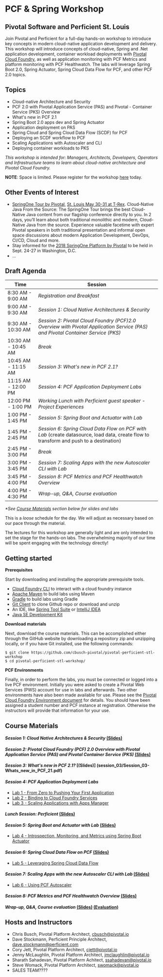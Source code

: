 # PCF & Spring Workshop
## Pivotal Software and Perficient St. Louis
Join Pivotal and Perficient for a full-day hands-on workshop to introduce key concepts in modern cloud-native application development and delivery. This workshop will introduce concepts of cloud-native, Spring and .Net application development, container workload deployments with [Pivotal Cloud Foundry](https://pivotal.io/platform), as well as application monitoring with PCF Metrics and platform monitoring with PCF Healthwatch. The labs will leverage Spring Boot 2.0, Spring Actuator, Spring Cloud Data Flow for PCF, and other PCF 2.0 topics.

## Topics
- Cloud-native Architecture and Security
- PCF 2.0 with Pivotal Application Service (PAS) and Pivotal - Container Service (PKS) Overview
- What's new in PCF 2.1
- Spring Boot 2.0 apps dev and Spring Actuator
- Application deployment on PAS
- Spring Cloud and Spring Cloud Data Flow (SCDF) for PCF
- Deploying an SCDF workflow to PCF
- Scaling Applications with Autoscaler and CLI
- Deploying container workloads to PKS

_This workshop is intended for: Managers, Architects, Developers, Operators and Infrastructure teams to learn about cloud-native architecture and Pivotal Cloud Foundry._

__NOTE__: Space is limited. Please register for the workshop [here](http://connect.pivotal.io/PCF-Spring-Workshop-Pivotal-Perficient.html) today.

## Other Events of Interest
- [SpringOne Tour by Pivotal](https://springonetour.io/), [St. Louis May 30-31 at T-Rex](https://springonetour.io/2018/st-louis). Cloud-Native Java From the Source: The SpringOne Tour brings the best Cloud-Native Java content from our flagship conference directly to you. In 2 days, you’ll learn about both traditional monolithic and modern, Cloud-Native Java from the source. Experience valuable facetime with expert Pivotal speakers in both traditional presentation and informal open space discussions about modern Application Development, DevOps, CI/CD, Cloud and more.
- Stay informed for the [2018 SpringOne Platform by Pivotal](https://springoneplatform.io/) to be held in Sept. 24-27 in Washington, D.C.
- ...


## Draft Agenda

Time | Session
---- | -------
8:30 AM - 9:00 AM | _Registration and Breakfast_
9:00 AM - 9:30 AM | _Session 1: Cloud Native Architectures & Security_
9:30 AM - 10:30 AM | _Session 2: Pivotal Cloud Foundry (PCF)2.0 Overview with Pivotal Application Service (PAS) and Pivotal Container Service (PKS)_
10:30 AM - 10:45 AM | _Break_
10:45 AM - 11:15 AM | _Session 3: What's new in PCF 2.1?_
11:15 AM - 12:00 PM | _Session 4: PCF Application Deployment Labs_
12:00 PM - 1:00 PM | _Working Lunch with Perficient guest speaker - Project Experiences_
1:00 PM - 1:45 PM | _Session 5: Spring Boot and Actuator with Lab_
1:45 PM - 2:45 PM | _Session 6: Spring Cloud Data Flow on PCF with Lab_ (create datasource, load data, create flow to transform and push to a destination)
2:45 PM - 3:00 PM | _Break_
3:00 PM - 3:45 PM | _Session 7: Scaling Apps with the new Autoscaler CLI with Lab_
3:45 PM - 4:00 PM | _Session 8: PCF Metrics and PCF Healthwatch Overview_
4:00 PM - 4:30 PM | _Wrap-up, Q&A, Course evaluation_

_*See [Course Materials](#course-materials) section below for slides and labs_

This is a _loose_ schedule for the day. We will adjust as necessary based on our pace through the material.

The lectures for this workshop are generally light and are only intended to set the stage for the hands-on labs.
The overwhelming majority of our time will be spent engaging with the technology directly!

## Getting started

**Prerequisites**

Start by downloading and installing the appropriate prerequisite tools.
- [Cloud Foundry CLI](https://goo.gl/M0pH4i) to interact with a cloud foundry instance
- [Apache Maven](http://info.pivotal.io/HI002010A6ZlRJR1NeU00eC) to build labs using Maven
- [Gradle](https://services.gradle.org/distributions/gradle-3.1-all.zip) to build labs using Gradle
- [Git Client](https://git-scm.com/downloads) to clone Github repo or download and unzip
- An IDE, like [Spring Tool Suite](https://spring.io/tools/sts/all) or [IntelliJ IDEA](https://www.jetbrains.com/idea/download/)
- [Java SE Development Kit](http://info.pivotal.io/n0I60i3021AN0JU0le10CRR)

**Download materials**

Next, download the course materials.  This can be accomplished either through the GitHub website by downloading a repository zip and unzipping locally, or if you have Git installed, use the following commands:

```
$ git clone https://github.com/cbusch-pivotal/pivotal-perficient-stl-workshop
$ cd pivotal-perficient-stl-workshop/
```

**PCF Environments**

Finally, in order to perform the labs, you must be connected or logged into a live PCF environment. Initially you were asked to create a Pivotal Web Services (PWS) account for use in labs and afterwards. Two other environments have also been made available for use. Please see the [Pivotal Cloud Foundry Environment document](common/env_info.md) for details. You should have been assigned a student number and PCF instance at registration. Otherwise the instructors will provide that information for your use.

## Course Materials

#### _Session 1: Cloud Native Architectures & Security_ [(Slides)](session_01/Session_01-Cloud_Native_Architectures_and_Security.pdf)

#### _Session 2: Pivotal Cloud Foundry (PCF) 2.0 Overview with Pivotal Application Service (PAS) and Pivotal Container Service (PKS)_ [(Slides)](session_02/Session_02-PCF-20-PAS-PKS.pdf)

#### _Session 3: What's new in PCF 2.1?_ [(Slides)] (session_03/Session_03-Whats_new_in_PCF_21.pdf)

#### _Session 4: PCF Application Deployment Labs_
  - [Lab 1 - From Zero to Pushing Your First Application](session_04/lab_01/lab_01.adoc)
  - [Lab 2 - Binding to Cloud Foundry Services](session_04/lab_02/lab_02.adoc)
  - [Lab 3 - Scaling Applications with Apps Manager](session_04/lab_03/lab_03.adoc)

#### _Lunch Session: Perficient_ [(Slides)](session_lunch/perficient-projects.pdf)

#### _Session 5: Spring Boot and Actuator with Lab_ [(Slides)](session_05/Session_03-Spring_Boot_and_Actuator.pdf)
  - [Lab 4 - Introspection, Monitoring, and Metrics using Spring Boot Actuator](session_05/lab_04/lab_04.adoc)

#### _Session 6: Spring Cloud Data Flow on PCF_ [(Slides)](session_06/Session_06-SCDF_on_PCF.pdf)
  - [Lab 5 - Leveraging Spring Cloud Data Flow](session_06/lab_05/lab_05.adoc)

#### _Session 7: Scaling Apps with the new Autoscaler CLI with Lab_ [(Slides)](session_07/Session_07-Scaling_Apps_with_Autoscaler.pdf)
  - [Lab 6 - Using PCF Autoscaler](session_07/lab_06/lab_06.adoc)

#### _Session 8: PCF Metrics and PCF Healthwatch Overview_ [(Slides)](session_08/Session_08-PCF_Metrics_Healthwatch.pdf)

#### _Wrap-up, Q&A, Course evaluation_ [(Slides)](session_wrapup/Session_Wrap-up.pdf) [(Evaluation)]()

## Hosts and Instructors
- Chris Busch, Pivotal Platform Architect, cbusch@pivotal.io
- Dave Stockmann, Perficient Principle Architect, dave.stockmann@perficient.com
- Cory Jett, Pivotal Platform Architect, cjett@pivotal.io
- Jenny McLaughlin, Pivotal Platform Architect, jmclaughlin@pivotal.io
- Sharath Sahadevan, Pivotal Platform Achitect, ssahadevan@pivotal.io
- Steve Womack, Pivotal Platform Architect, swomack@pivotal.io
- SALES TEAM????
